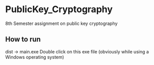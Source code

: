# PublicKey_Cryptography
8th Semester assignment on public key cryptography

## How to run
dist -> main.exe
Double click on this exe file (obviously while using a Windows operating system)
